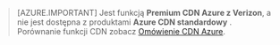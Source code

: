 > [AZURE.IMPORTANT] Jest funkcją **Premium CDN Azure z Verizon**, a nie jest dostępna z produktami **Azure CDN standardowy** .  Porównanie funkcji CDN zobacz [Omówienie CDN Azure](cdn-overview.md#azure-cdn-features). 